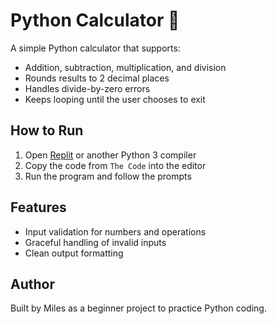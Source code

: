 # Python Calculator 🧮

A simple Python calculator that supports:
- Addition, subtraction, multiplication, and division
- Rounds results to 2 decimal places
- Handles divide-by-zero errors
- Keeps looping until the user chooses to exit

## How to Run
1. Open [Replit](https://replit.com/languages/python3) or another Python 3 compiler
2. Copy the code from `The Code` into the editor
3. Run the program and follow the prompts

## Features
- Input validation for numbers and operations
- Graceful handling of invalid inputs
- Clean output formatting

## Author
Built by Miles as a beginner project to practice Python coding.

